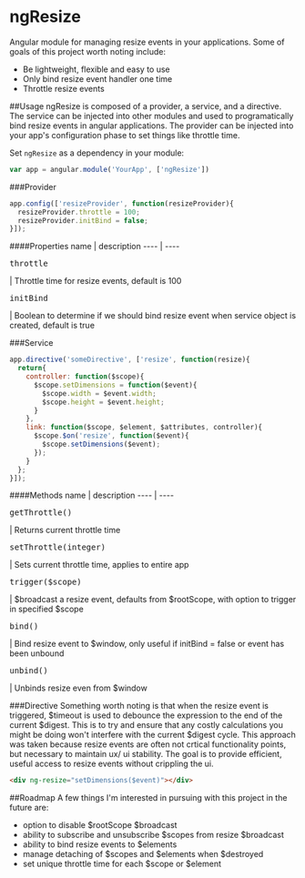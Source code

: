 ngResize
========

Angular module for managing resize events in your applications. Some of goals of this project worth noting include:

* Be lightweight, flexible and easy to use
* Only bind resize event handler one time
* Throttle resize events

##Usage
ngResize is composed of a provider, a service, and a directive. The service can be injected into other modules and used to programatically bind resize events in angular applications. The provider can be injected into your app's configuration phase to set things like throttle time.

Set `ngResize` as a dependency in your module:

```javascript
var app = angular.module('YourApp', ['ngResize'])
```

###Provider
```javascript
app.config(['resizeProvider', function(resizeProvider){
  resizeProvider.throttle = 100;
  resizeProvider.initBind = false;
}]);
```
####Properties
name | description
---- | ----
<pre>throttle</pre> | Throttle time for resize events, default is 100
<pre>initBind</pre> | Boolean to determine if we should bind resize event when service object is created, default is true

###Service
```javascript
app.directive('someDirective', ['resize', function(resize){
  return{
    controller: function($scope){
      $scope.setDimensions = function($event){
        $scope.width = $event.width;
        $scope.height = $event.height;
      }
    },
    link: function($scope, $element, $attributes, controller){
      $scope.$on('resize', function($event){
        $scope.setDimensions($event);
      });
    }
  };
}]);
```
####Methods
name | description
---- | ----
<pre>getThrottle()</pre> | Returns current throttle time
<pre>setThrottle(integer)</pre> | Sets current throttle time, applies to entire app
<pre>trigger($scope)</pre> | $broadcast a resize event, defaults from $rootScope, with option to trigger in specified $scope
<pre>bind()</pre> | Bind resize event to $window, only useful if initBind = false or event has been unbound
<pre>unbind()</pre> | Unbinds resize even from $window

###Directive
Something worth noting is that when the resize event is triggered, $timeout is used to debounce the expression to the end of the current $digest. This is to try and ensure that any costly calculations you might be doing won't interfere with the current $digest cycle. This approach was taken because resize events are often not crtical functionality points, but necessary to maintain ux/ ui stability. The goal is to provide efficient, useful access to resize events without crippling the ui.
```html
<div ng-resize="setDimensions($event)"></div>
```

##Roadmap
A few things I'm interested in pursuing with this project in the future are:

* option to disable $rootScope $broadcast
* ability to subscribe and unsubscribe $scopes from resize $broadcast
* ability to bind resize events to $elements
* manage detaching of $scopes and $elements when $destroyed
* set unique throttle time for each $scope or $element
